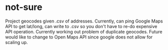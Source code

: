 # not-sure
Project geocodes given  .csv of addresses. Currently, can ping Google Maps API to get lat/long, can write to .csv so you don't have to re-do expensive API operation. Currently working out problem of duplicate geocodes. Future would like to change to Open Maps API since google does not allow for scaling up.
